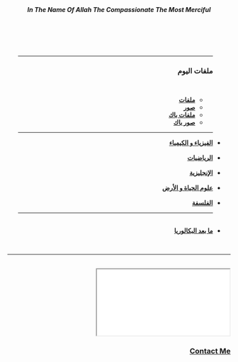 <!DOCTYPE html>
<html lang="ar" dir="rtl">
 <head>
  <meta charset="utf-8">
  <title>Bac</title>
  <link rel="stylesheet" href="master0.css">
  <link rel="icon" href="favicon0.ico">

   </head>
   <body>
     <center><strong><em>In The Name Of Allah The Compassionate The Most Merciful</em></strong></center>
     <ul><br><br><br><br><hr>
     <h3>ملفات اليوم</h3><br>
     <ul>
       <li><strong><a href="pdf-day.zip">ملفات</a>
       <li><a href="pho-day.zip">صور</a>
       <li><a href="bac-day.zip">ملفات باك</a>
       <li><a href="bac-pho-day.zip">صور باك</a></strong>
     </ul>
     <hr>
       <li><strong><a href="1.html">الفيزياء و الكيمياء</a></strong></li><br>
       <li><strong><a href="2.html">الرياضيات</a></strong></li><br>
       <li><strong><a href="3.html">الإنجليزية</a></strong></li><br>
       <li><strong><a href="4.html">علوم الحياة و الأرض</a></strong></li><br>
       <li><strong><a href="5.html">الفلسفة</a></strong></li><hr class="hr"><br>
       <li><strong><a href="6.html">ما بعد البكالوريا</a></strong></li>
     </ul><br><hr class="hr"><br>
      <iframe src="vide.mp4"></iframe>
      <a href="contact-me.html"><h3>Contact Me</h3></a>
     </body>
</html>

